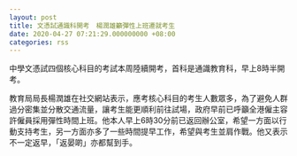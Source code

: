 ```yaml
---
layout: post
title: 文憑試通識科開考　楊潤雄籲彈性上班遷就考生
date: 2020-04-27 07:21:29.000000000 +08:00
categories: rss
---
```


中學文憑試四個核心科目的考試本周陸續開考，首科是通識教育科，早上8時半開考。

教育局局長楊潤雄在社交網站表示，應考核心科目的考生人數眾多，為了避免人群過分密集並分散交通流量，讓考生能更順利前往試場，政府早前已呼籲全港僱主容許僱員採用彈性時間上班。他本人早上6時30分前已返回辦公室，希望一方面以行動支持考生，另一方面亦多了一些時間提早工作，希望與考生並肩作戰。他又表示不一定返早，「返晏啲」亦都幫到手。
